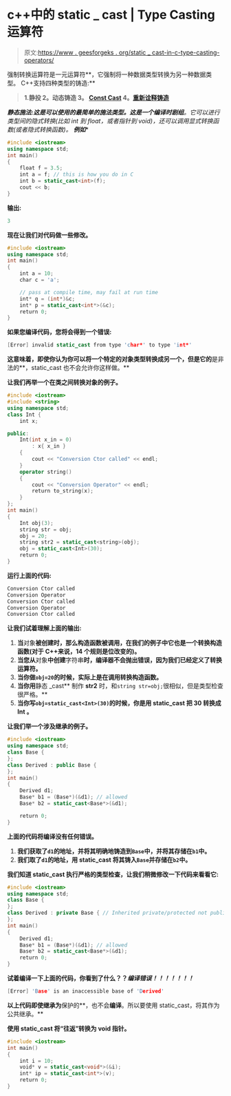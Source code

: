 # c++中的 static _ cast | Type Casting 运算符

> 原文:[https://www . geesforgeks . org/static _ cast-in-c-type-casting-operators/](https://www.geeksforgeeks.org/static_cast-in-c-type-casting-operators/)

强制转换运算符是一元运算符**，它强制将一种数据类型转换为另一种数据类型。
C++支持四种类型的铸造:**

> **1.静投
> 2。动态铸造
> 3。 [Const Cast](https://www.geeksforgeeks.org/casting-operators-in-c-set-1-const_cast/)
> 4。[重新诠释铸造](https://www.geeksforgeeks.org/reinterpret_cast-in-cpp/)**

****静态施法:**这是可以使用的最简单的施法类型。这是一个**编译时剧组**。它可以进行类型间的隐式转换(比如 int 到 float，或者指针到 void*)，还可以调用显式转换函数(或者隐式转换函数)。
**例如****

```cpp
#include <iostream>
using namespace std;
int main()
{
    float f = 3.5;
    int a = f; // this is how you do in C
    int b = static_cast<int>(f);
    cout << b;
}
```

****输出:****

```cpp
3
```

**现在让我们对代码做一些修改。**

```cpp
#include <iostream>
using namespace std;
int main()
{
    int a = 10;
    char c = 'a';

    // pass at compile time, may fail at run time
    int* q = (int*)&c; 
    int* p = static_cast<int*>(&c);
    return 0;
}
```

**如果您编译代码，您将会得到一个错误:**

```cpp
[Error] invalid static_cast from type 'char*' to type 'int*'
```

**这意味着，即使你认为你可以将一个特定的对象类型转换成另一个，但是它的**是非法的**，static_cast 也不会允许你这样做。**

**让我们再举一个在类之间转换对象的例子。**

```cpp
#include <iostream>
#include <string>
using namespace std;
class Int {
    int x;

public:
    Int(int x_in = 0)
        : x{ x_in }
    {
        cout << "Conversion Ctor called" << endl;
    }
    operator string()
    {
        cout << "Conversion Operator" << endl;
        return to_string(x);
    }
};
int main()
{
    Int obj(3);
    string str = obj;
    obj = 20;
    string str2 = static_cast<string>(obj);
    obj = static_cast<Int>(30);
    return 0;
}
```

**运行上面的代码:**

```cpp
Conversion Ctor called
Conversion Operator
Conversion Ctor called
Conversion Operator
Conversion Ctor called
```

**让我们试着理解上面的输出:**

1.  **当**对象**被创建时，那么构造函数被调用，在我们的例子中它也是一个转换构造函数(对于 C++来说，14 个规则是位改变的)。**
2.  **当您从**对象**中创建**字符串**时，编译器不会抛出错误，因为我们已经定义了转换运算符。**
3.  **当你做`obj=20`的时候，实际上是在调用转换构造函数。**
4.  **当你用**静态 _cast** 制作 **str2** 时，和`string str=obj;`很相似，但是类型检查很严格。**
5.  **当你写`obj=static_cast<Int>(30)`的时候，你是用 static_cast 把 30 转换成 **Int** 。**

**让我们举一个涉及继承的例子。**

```cpp
#include <iostream>
using namespace std;
class Base {
};
class Derived : public Base {
};
int main()
{
    Derived d1;
    Base* b1 = (Base*)(&d1); // allowed
    Base* b2 = static_cast<Base*>(&d1);

    return 0;
}
```

**上面的代码将编译没有任何错误。**

1.  **我们获取了`d1`的地址，并将其明确地铸造到`Base`中，并将其存储在`b1`中。**
2.  **我们取了`d1`的地址，用 static_cast 将其铸入`Base`并存储在`b2`中。**

**我们知道 static_cast 执行严格的类型检查，让我们稍微修改一下代码来看看它:**

```cpp
#include <iostream>
using namespace std;
class Base {
};
class Derived : private Base { // Inherited private/protected not public
};
int main()
{
    Derived d1;
    Base* b1 = (Base*)(&d1); // allowed
    Base* b2 = static_cast<Base*>(&d1);
    return 0;
}
```

**试着编译一下上面的代码，你看到了什么？？*编译错误！！！！！！！***

```cpp
[Error] 'Base' is an inaccessible base of 'Derived'
```

**以上代码即使继承为**保护的**，也不会**编译**。所以要使用 static_cast，将其作为公共继承。**

**使用 static_cast 将“往返”转换为 void 指针。**

```cpp
#include <iostream>
int main()
{
    int i = 10;
    void* v = static_cast<void*>(&i);
    int* ip = static_cast<int*>(v);
    return 0;
}
```